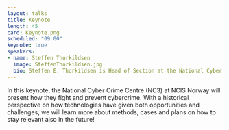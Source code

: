 ```yaml
---
layout: talks
title: Keynote
length: 45
card: Keynote.png
scheduled: "09:00"
keynote: true
speakers:
- name: Steffen Thorkildsen
  image: SteffenThorkildsen.jpg
  bio: Steffen E. Thorkildsen is Head of Section at the National Cyber Crime Centre (NC3) in Norway, which is part of the National Criminal Investigation Service (NCIS). He has 25+ years working experience with digital forensics, cyber security and serious crime investigations. Additionally to daily focus on leadership, his academic and R&D background and interests involves programming, reverse engineering, exploitation, machine learning, cyber security and related topics.
---
```

In this keynote, the National Cyber Crime Centre (NC3) at NCIS Norway will present how they fight and prevent cybercrime. With a historical perspective on how technologies have given both opportunities and challenges, we will learn more about methods, cases and plans on how to stay relevant also in the future!